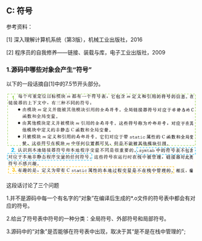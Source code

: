 ## C: 符号

参考资料：

\[1\] 深入理解计算机系统（第3版），机械工业出版社，2016

\[2\] 程序员的自我修养——链接、装载与库，电子工业出版社，2009

### 1.源码中哪些对象会产生“符号”

以下的一段话摘自[1]中的7.5节开头部分。

![](/assets/c014_002.PNG)

这段话讨论了三个问题

1.并不是源码中每一个有名字的“对象”在编译后生成的*.o文件的符号表中都会有对应的符号。

2.给出了符号表中符号的一种分类：全局符号、外部符号和局部符号。

3.源码中的“对象”是否能够在符号表中出现，取决于其“是不是在栈中管理的";













